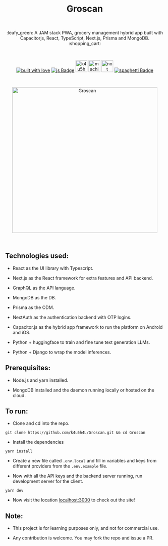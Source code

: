 <h1 align="center">Groscan</h1></br>

<p align="center">
:leafy_green:  A JAM stack PWA, grocery management hybrid app built with Capacitorjs, React, TypeScript, Next.js, Prisma and MongoDB. :shopping_cart:
</p>
<br>

<p align="center">
  <a href="#"><img alt="built with love" src="https://forthebadge.com/images/badges/built-with-love.svg"/></a>
  <a href="#"><img alt="js Badge" src="https://forthebadge.com/images/badges/made-with-typescript.svg"/></a>
  <a href="https://github.com/k4u5h4L"><img alt="k4u5h4L GitHub badge" height="37" src="https://badgen.net/badge/GitHub/k4u5h4L?icon=github&color=24292e"/></a>
  <a href="#"><img alt="machine Badge" height="37" src="https://forthebadge.com/images/badges/works-on-my-machine.svg"/></a>
  <a href="#"><img alt="not bug but feature" height="37" src="https://forthebadge.com/images/badges/not-a-bug-a-feature.svg"/></a>
  <a href="#"><img alt="spaghetti Badge" src="https://forthebadge.com/images/badges/contains-tasty-spaghetti-code.svg"/></a>
</p>

<br>
<p align="center">
<img width="460px" src="assets/logo.png" alt="Groscan"></img>
</p><br>

## Technologies used:

-   React as the UI library with Typescript.

-   Next.js as the React framework for extra features and API backend.

-   GraphQL as the API language.

-   MongoDB as the DB.

-   Prisma as the ODM.

-   NextAuth as the authentication backend with OTP logins.

-   Capacitor.js as the hybrid app framework to run the platform on Android and iOS.

-   Python + huggingface to train and fine tune text generation LLMs.

-   Python + Django to wrap the model inferences.

## Prerequisites:

-   Node.js and yarn installed.

-   MongoDB installed and the daemon running locally or hosted on the cloud.

## To run:

-   Clone and cd into the repo.

```
git clone https://github.com/k4u5h4L/Groscan.git && cd Groscan
```

-   Install the dependencies

```
yarn install
```

-   Create a new file called `.env.local` and fill in variables and keys from different providers from the `.env.example` file.

-   Now with all the API keys and the backend server running, run development server for the client.

```
yarn dev
```

-   Now visit the location [localhost:3000](http://localhost:3000) to check out the site!

## Note:

-   This project is for learning purposes only, and not for commercial use.

-   Any contribution is welcome. You may fork the repo and issue a PR.

<!-- ## Theme:
- #0d6efd
-->
